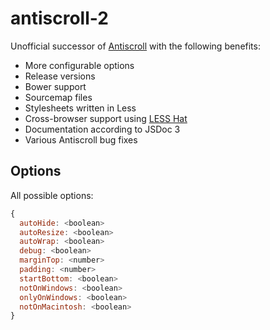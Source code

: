 antiscroll-2
============

Unofficial successor of [Antiscroll](https://github.com/LearnBoost/antiscroll) with the following benefits:

- More configurable options
- Release versions
- Bower support
- Sourcemap files
- Stylesheets written in Less
- Cross-browser support using [LESS Hat](https://github.com/madebysource/lesshat)
- Documentation according to JSDoc 3
- Various Antiscroll bug fixes

## Options

All possible options:

```js
{
  autoHide: <boolean>
  autoResize: <boolean>
  autoWrap: <boolean>
  debug: <boolean>
  marginTop: <number>
  padding: <number>
  startBottom: <boolean>
  notOnWindows: <boolean>
  onlyOnWindows: <boolean>
  notOnMacintosh: <boolean>
}
```